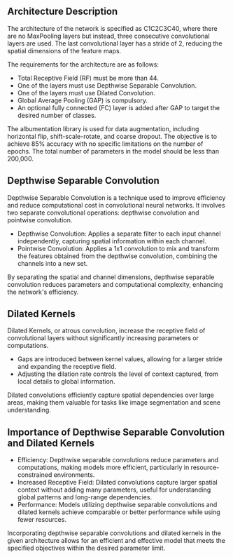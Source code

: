 ## Architecture Description

The architecture of the network is specified as C1C2C3C40, where there are no MaxPooling layers but instead, three consecutive convolutional layers are used. The last convolutional layer has a stride of 2, reducing the spatial dimensions of the feature maps.

The requirements for the architecture are as follows:
- Total Receptive Field (RF) must be more than 44.
- One of the layers must use Depthwise Separable Convolution.
- One of the layers must use Dilated Convolution.
- Global Average Pooling (GAP) is compulsory.
- An optional fully connected (FC) layer is added after GAP to target the desired number of classes.

The albumentation library is used for data augmentation, including horizontal flip, shift-scale-rotate, and coarse dropout. The objective is to achieve 85% accuracy with no specific limitations on the number of epochs. The total number of parameters in the model should be less than 200,000.

## Depthwise Separable Convolution

Depthwise Separable Convolution is a technique used to improve efficiency and reduce computational cost in convolutional neural networks. It involves two separate convolutional operations: depthwise convolution and pointwise convolution.

- Depthwise Convolution: Applies a separate filter to each input channel independently, capturing spatial information within each channel.
- Pointwise Convolution: Applies a 1x1 convolution to mix and transform the features obtained from the depthwise convolution, combining the channels into a new set.

By separating the spatial and channel dimensions, depthwise separable convolution reduces parameters and computational complexity, enhancing the network's efficiency.

## Dilated Kernels

Dilated Kernels, or atrous convolution, increase the receptive field of convolutional layers without significantly increasing parameters or computations.

- Gaps are introduced between kernel values, allowing for a larger stride and expanding the receptive field.
- Adjusting the dilation rate controls the level of context captured, from local details to global information.

Dilated convolutions efficiently capture spatial dependencies over large areas, making them valuable for tasks like image segmentation and scene understanding.

## Importance of Depthwise Separable Convolution and Dilated Kernels

- Efficiency: Depthwise separable convolutions reduce parameters and computations, making models more efficient, particularly in resource-constrained environments.
- Increased Receptive Field: Dilated convolutions capture larger spatial context without adding many parameters, useful for understanding global patterns and long-range dependencies.
- Performance: Models utilizing depthwise separable convolutions and dilated kernels achieve comparable or better performance while using fewer resources.

Incorporating depthwise separable convolutions and dilated kernels in the given architecture allows for an efficient and effective model that meets the specified objectives within the desired parameter limit.
